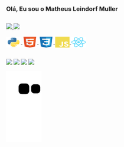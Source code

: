 ### Olá, Eu sou o Matheus Leindorf Muller
##

<div>
  <a href="https://github.com/oMullerr">
  <img height="180em" src="https://github-readme-stats.vercel.app/api?username=oMullerr&show_icons=true&theme=dracula&include_all_commits=true&count_private=true"/>
  <img height="180em" src="https://github-readme-stats.vercel.app/api/top-langs/?username=oMullerr&layout=compact&langs_count=7&theme=dracula"/>
</div> 

<div style="display: inline_block"><br>
  <img align="center" alt="Muller-Python" height="30" width="40" src="https://raw.githubusercontent.com/devicons/devicon/master/icons/python/python-original.svg">
  <img align="center" alt="Muller-HTML" height="30" width="40" src="https://raw.githubusercontent.com/devicons/devicon/master/icons/html5/html5-original.svg">
  <img align="center" alt="Muller-CSS" height="30" width="40" src="https://raw.githubusercontent.com/devicons/devicon/master/icons/css3/css3-original.svg">
  <img align="center" alt="Muller-Js" height="30" width="40" src="https://raw.githubusercontent.com/devicons/devicon/master/icons/javascript/javascript-plain.svg">
  <img align="center" alt="Muller-React" height="30" width="40" src="https://raw.githubusercontent.com/devicons/devicon/master/icons/react/react-original.svg">  
</div>
  
##
  
<div> 
  <a href="https://www.instagram.com/_matheus__muller/" target="_blank"><img src="https://img.shields.io/badge/-Instagram-%23E4405F?style=for-the-badge&logo=instagram&logoColor=white" target="_blank"></a>
 	<a href="https://www.twitch.tv/mullerfps_" target="_blank"><img src="https://img.shields.io/badge/Twitch-9146FF?style=for-the-badge&logo=twitch&logoColor=white"          target="_blank"></a>
  <a href = "mailto:matheus.l.muller@gmail.com"><img src="https://img.shields.io/badge/-Gmail-%23333?style=for-the-badge&logo=gmail&logoColor=white" target="_blank"></a>
  <a href="https://www.linkedin.com/in/matheus-muller-1156471b7/" target="_blank"><img src="https://img.shields.io/badge/-LinkedIn-%230077B5?style=for-the-badge&logo=linkedin&logoColor=white" target="_blank"></a> 
 
![Snake animation](https://github.com/rafaballerini/rafaballerini/blob/output/github-contribution-grid-snake.svg)
 
</div>
